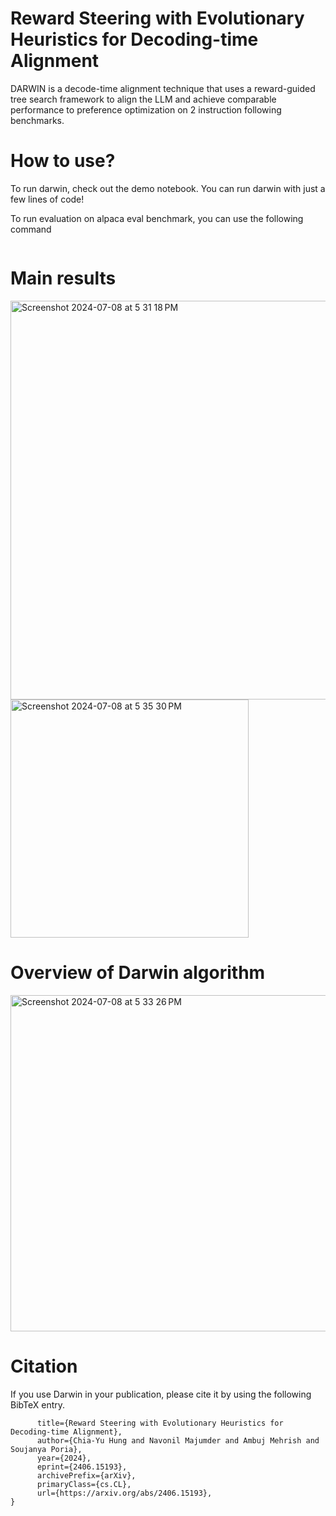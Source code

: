# Reward Steering with Evolutionary Heuristics for Decoding-time Alignment
DARWIN is a decode-time alignment technique that uses a reward-guided tree search framework to align the LLM and achieve comparable performance to preference optimization on 2 instruction following benchmarks.

# How to use?
To run darwin, check out the demo notebook. You can run darwin with just a few lines of code!

To run evaluation on alpaca eval benchmark, you can use the following command
```

```

# Main results
<img width="638" alt="Screenshot 2024-07-08 at 5 31 18 PM" src="https://github.com/hungchiayu1/darwin-alignment/assets/72308196/6a39799a-13a8-4459-b3f0-46906433dd48">



<img width="381" alt="Screenshot 2024-07-08 at 5 35 30 PM" src="https://github.com/hungchiayu1/darwin-alignment/assets/72308196/ea584835-758c-4b09-aad5-5f566ae83caa">


# Overview of Darwin algorithm
<img width="538" alt="Screenshot 2024-07-08 at 5 33 26 PM" src="https://github.com/hungchiayu1/darwin-alignment/assets/72308196/204dd332-c1ad-45c3-b507-83e4e048719a">


# Citation
If you use Darwin in your publication, please cite it by using the following BibTeX entry.
```@misc{hung2024rewardsteeringevolutionaryheuristics,
      title={Reward Steering with Evolutionary Heuristics for Decoding-time Alignment}, 
      author={Chia-Yu Hung and Navonil Majumder and Ambuj Mehrish and Soujanya Poria},
      year={2024},
      eprint={2406.15193},
      archivePrefix={arXiv},
      primaryClass={cs.CL},
      url={https://arxiv.org/abs/2406.15193}, 
}
```
